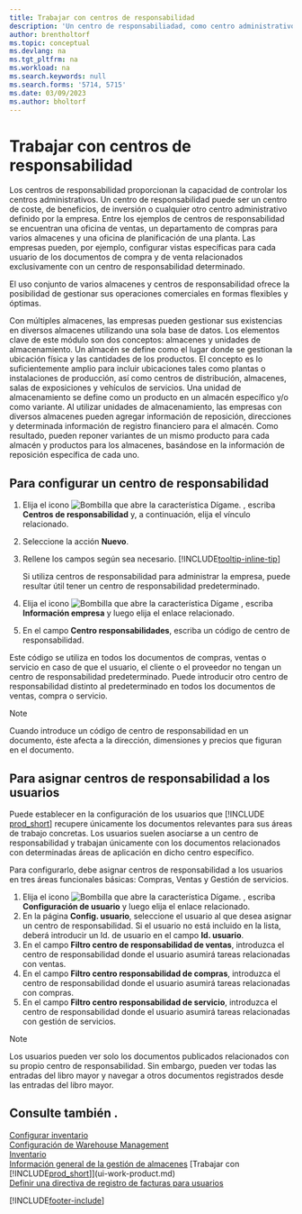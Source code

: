 ```yaml
---
title: Trabajar con centros de responsabilidad
description: 'Un centro de responsabiliadad, como centro administrativo, ayuda a las empresas a configurar vistas específicas para cada usuario de los documentos de compra y de venta relacionados exclusivamente con cada centro.'
author: brentholtorf
ms.topic: conceptual
ms.devlang: na
ms.tgt_pltfrm: na
ms.workload: na
ms.search.keywords: null
ms.search.forms: '5714, 5715'
ms.date: 03/09/2023
ms.author: bholtorf
---
```

# Trabajar con centros de responsabilidad

Los centros de responsabilidad proporcionan la capacidad de controlar los centros administrativos. Un centro de responsabilidad puede ser un centro de coste, de beneficios, de inversión o cualquier otro centro administrativo definido por la empresa. Entre los ejemplos de centros de responsabilidad se encuentran una oficina de ventas, un departamento de compras para varios almacenes y una oficina de planificación de una planta. Las empresas pueden, por ejemplo, configurar vistas específicas para cada usuario de los documentos de compra y de venta relacionados exclusivamente con un centro de responsabilidad determinado.  

El uso conjunto de varios almacenes y centros de responsabilidad ofrece la posibilidad de gestionar sus operaciones comerciales en formas flexibles y óptimas.

Con múltiples almacenes, las empresas pueden gestionar sus existencias en diversos almacenes utilizando una sola base de datos. Los elementos clave de este módulo son dos conceptos: almacenes y unidades de almacenamiento. Un almacén se define como el lugar donde se gestionan la ubicación física y las cantidades de los productos. El concepto es lo suficientemente amplio para incluir ubicaciones tales como plantas o instalaciones de producción, así como centros de distribución, almacenes, salas de exposiciones y vehículos de servicios. Una unidad de almacenamiento se define como un producto en un almacén específico y/o como variante. Al utilizar unidades de almacenamiento, las empresas con diversos almacenes pueden agregar información de reposición, direcciones y determinada información de registro financiero para el almacén. Como resultado, pueden reponer variantes de un mismo producto para cada almacén y productos para los almacenes, basándose en la información de reposición específica de cada uno.  

## Para configurar un centro de responsabilidad

1. Elija el icono ![Bombilla que abre la característica Dígame.](media/ui-search/search_small.png "Dígame qué desea hacer") , escriba **Centros de responsabilidad** y, a continuación, elija el vínculo relacionado.  
2. Seleccione la acción **Nuevo**.  
3. Rellene los campos según sea necesario. [!INCLUDE[tooltip-inline-tip](includes/tooltip-inline-tip_md.md)]  

    Si utiliza centros de responsabilidad para administrar la empresa, puede resultar útil tener un centro de responsabilidad predeterminado.
4. Elija el icono ![Bombilla que abre la característica Dígame](media/ui-search/search_small.png "Dígame qué desea hacer") , escriba **Información empresa** y luego elija el enlace relacionado.
5. En el campo **Centro responsabilidades**, escriba un código de centro de responsabilidad.

Este código se utiliza en todos los documentos de compras, ventas o servicio en caso de que el usuario, el cliente o el proveedor no tengan un centro de responsabilidad predeterminado. Puede introducir otro centro de responsabilidad distinto al predeterminado en todos los documentos de ventas, compra o servicio.

> [!NOTE]  
> Cuando introduce un código de centro de responsabilidad en un documento, éste afecta a la dirección, dimensiones y precios que figuran en el documento.  

## Para asignar centros de responsabilidad a los usuarios

Puede establecer en la configuración de los usuarios que [!INCLUDE [prod_short](includes/prod_short.md)] recupere únicamente los documentos relevantes para sus áreas de trabajo concretas. Los usuarios suelen asociarse a un centro de responsabilidad y trabajan únicamente con los documentos relacionados con determinadas áreas de aplicación en dicho centro específico.  

Para configurarlo, debe asignar centros de responsabilidad a los usuarios en tres áreas funcionales básicas: Compras, Ventas y Gestión de servicios.  

1. Elija el icono ![Bombilla que abre la característica Dígame.](media/ui-search/search_small.png "Dígame qué desea hacer") , escriba **Configuración de usuario** y luego elija el enlace relacionado.  
2. En la página **Config. usuario**, seleccione el usuario al que desea asignar un centro de responsabilidad. Si el usuario no está incluido en la lista, deberá introducir un Id. de usuario en el campo **Id. usuario**.  
3. En el campo **Filtro centro de responsabilidad de ventas**, introduzca el centro de responsabilidad donde el usuario asumirá tareas relacionadas con ventas.  
4. En el campo **Filtro centro responsabilidad de compras**, introduzca el centro de responsabilidad donde el usuario asumirá tareas relacionadas con compras.  
5. En el campo **Filtro centro responsabilidad de servicio**, introduzca el centro de responsabilidad donde el usuario asumirá tareas relacionadas con gestión de servicios.  

> [!NOTE]  
> Los usuarios pueden ver solo los documentos publicados relacionados con su propio centro de responsabilidad. Sin embargo, pueden ver todas las entradas del libro mayor y navegar a otros documentos registrados desde las entradas del libro mayor.

## Consulte también .

[Configurar inventario](inventory-setup-inventory.md)  
[Configuración de Warehouse Management](warehouse-setup-warehouse.md)  
[Inventario](inventory-manage-inventory.md)  
[Información general de la gestión de almacenes](design-details-warehouse-management.md)
[Trabajar con [!INCLUDE[prod_short](includes/prod_short.md)]](ui-work-product.md)  
[Definir una directiva de registro de facturas para usuarios](admin-setup-invoice-posting-policy.md)

[!INCLUDE[footer-include](includes/footer-banner.md)]
